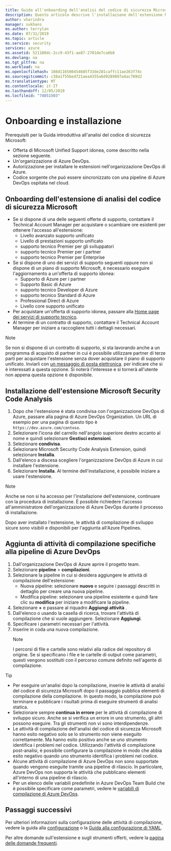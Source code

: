 ```yaml
---
title: Guida all'onboarding dell'analisi del codice di sicurezza Microsoft
description: Questo articolo descrive l'installazione dell'estensione Microsoft Security Code Analysis
author: vharindra
manager: sukhans
ms.author: terrylan
ms.date: 07/31/2019
ms.topic: article
ms.service: security
services: azure
ms.assetid: 521180dc-2cc9-43f1-ae87-2701de7ca6b8
ms.devlang: na
ms.tgt_pltfrm: na
ms.workload: na
ms.openlocfilehash: 108d116500454605f33de201caffc11ae263f74c
ms.sourcegitcommit: c38a1f55bed721aea4355a6d9289897a4ac769d2
ms.translationtype: MT
ms.contentlocale: it-IT
ms.lasthandoff: 12/05/2019
ms.locfileid: "74851503"
---
```

# <a name="onboarding-and-installing"></a>Onboarding e installazione

Prerequisiti per la Guida introduttiva all'analisi del codice di sicurezza Microsoft:

- Offerta di Microsoft Unified Support idonea, come descritto nella sezione seguente.
- Un'organizzazione di Azure DevOps.
- Autorizzazione per installare le estensioni nell'organizzazione DevOps di Azure.
- Codice sorgente che può essere sincronizzato con una pipeline di Azure DevOps ospitata nel cloud.

## <a name="onboarding-the-microsoft-security-code-analysis-extension"></a>Onboarding dell'estensione di analisi del codice di sicurezza Microsoft

- Se si dispone di una delle seguenti offerte di supporto, contattare il Technical Account Manager per acquistare o scambiare ore esistenti per ottenere l'accesso all'estensione:
  - Livello avanzato supporto unificato
  - Livello di prestazioni supporto unificato
  - supporto tecnico Premier per gli sviluppatori
  - supporto tecnico Premier per i partner
  - supporto tecnico Premier per Enterprise
- Se si dispone di uno dei servizi di supporto seguenti oppure non si dispone di un piano di supporto Microsoft, è necessario eseguire l'aggiornamento a un'offerta di supporto idonea:
  - Supporto di Azure per i partner
  - Supporto Basic di Azure
  - supporto tecnico Developer di Azure
  - supporto tecnico Standard di Azure
  - Professional Direct di Azure
  - Livello core supporto unificato
- Per acquistare un'offerta di supporto idonea, passare alla [Home page dei servizi di supporto tecnico](https://www.microsoft.com/enterprise/services/support).
- Al termine di un contratto di supporto, contattare il Technical Account Manager per iniziare a raccogliere tutti i dettagli necessari.

>[!NOTE]
>Se non si dispone di un contratto di supporto, si sta lavorando anche a un programma di acquisto di partner in cui è possibile utilizzare partner di terze parti per acquistare l'estensione senza dover acquistare il piano di supporto unificato. Inviarli con [un messaggio di posta elettronica](mailto:mscahelp@microsoft.com?Subject=Microsoft%20Security%20Code%20Analysis%20Onboarding%20Request). per indicare che si è interessati a questa opzione. Si noterà l'interesse e si tornerà all'utente non appena questa opzione è disponibile.

## <a name="installing-the-microsoft-security-code-analysis-extension"></a>Installazione dell'estensione Microsoft Security Code Analysis

1. Dopo che l'estensione è stata condivisa con l'organizzazione DevOps di Azure, passare alla pagina di Azure DevOps Organization. Un URL di esempio per una pagina di questo tipo è `https://dev.azure.com/contoso`.
1. Selezionare l'icona del carrello nell'angolo superiore destro accanto al nome e quindi selezionare **Gestisci estensioni**.
1. Selezionare **condivisa**.
1. Selezionare Microsoft Security Code Analysis Extension, quindi selezionare **Installa**.
1. Dall'elenco a discesa scegliere l'organizzazione DevOps di Azure in cui installare l'estensione.
1. Selezionare **Installa**. Al termine dell'installazione, è possibile iniziare a usare l'estensione.

>[!NOTE]
> Anche se non si ha accesso per l'installazione dell'estensione, continuare con la procedura di installazione. È possibile richiedere l'accesso all'amministratore dell'organizzazione di Azure DevOps durante il processo di installazione.

Dopo aver installato l'estensione, le attività di compilazione di sviluppo sicure sono visibili e disponibili per l'aggiunta all'Azure Pipelines.

## <a name="adding-specific-build-tasks-to-your-azure-devops-pipeline"></a>Aggiunta di attività di compilazione specifiche alla pipeline di Azure DevOps

1. Dall'organizzazione DevOps di Azure aprire il progetto team.
1. Selezionare **pipeline** > **compilazioni**.
1. Selezionare la pipeline in cui si desidera aggiungere le attività di compilazione dell'estensione:
   - Nuova pipeline: selezionare **nuovo** e seguire i passaggi descritti in dettaglio per creare una nuova pipeline.
   - Modifica pipeline: selezionare una pipeline esistente e quindi fare clic su **modifica** per iniziare a modificare la pipeline.
1. Selezionare **+** e passare al riquadro **Aggiungi attività** .
1. Dall'elenco o usando la casella di ricerca, trovare l'attività di compilazione che si vuole aggiungere. Selezionare **Aggiungi**.
1. Specificare i parametri necessari per l'attività.
1. Inserire in coda una nuova compilazione.
   >[!NOTE]
   >I percorsi di file e cartelle sono relativi alla radice del repository di origine. Se si specificano i file e le cartelle di output come parametri, questi vengono sostituiti con il percorso comune definito nell'agente di compilazione.

> [!TIP]
>
> - Per eseguire un'analisi dopo la compilazione, inserire le attività di analisi del codice di sicurezza Microsoft dopo il passaggio pubblica elementi di compilazione della compilazione. In questo modo, la compilazione può terminare e pubblicare i risultati prima di eseguire strumenti di analisi statica.
> - Selezionare sempre **continua in errore** per le attività di compilazione di sviluppo sicuro. Anche se si verifica un errore in uno strumento, gli altri possono eseguire. Tra gli strumenti non vi sono interdipendenze.
> - Le attività di compilazione dell'analisi del codice di sicurezza Microsoft hanno esito negativo solo se lo strumento non viene eseguito correttamente. Ma hanno esito positivo anche se uno strumento identifica i problemi nel codice. Utilizzando l'attività di compilazione post-analisi, è possibile configurare la compilazione in modo che abbia esito negativo quando uno strumento identifica i problemi nel codice.
> - Alcune attività di compilazione di Azure DevOps non sono supportate quando vengono eseguite tramite una pipeline di rilascio. In particolare, Azure DevOps non supporta le attività che pubblicano elementi all'interno di una pipeline di rilascio.
> - Per un elenco delle variabili predefinite in Azure DevOps Team Build che è possibile specificare come parametri, vedere le [variabili di compilazione di Azure DevOps](https://docs.microsoft.com/azure/devops/pipelines/build/variables?tabs=batch&view=vsts).

## <a name="next-steps"></a>Passaggi successivi

Per ulteriori informazioni sulla configurazione delle attività di compilazione, vedere la guida alla [configurazione](security-code-analysis-customize.md) o la [Guida alla configurazione di YAML](yaml-configuration.md).

Per altre domande sull'estensione e sugli strumenti offerti, vedere la [pagina delle domande frequenti](security-code-analysis-faq.md).
